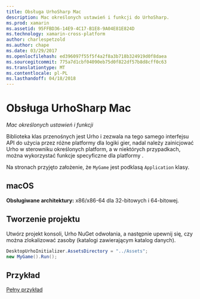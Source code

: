 ```yaml
---
title: Obsługa UrhoSharp Mac
description: Mac określonych ustawień i funkcji do UrhoSharp.
ms.prod: xamarin
ms.assetid: 95FFBD36-14E9-4C17-B1E8-9A04E81E824D
ms.technology: xamarin-cross-platform
author: charlespetzold
ms.author: chape
ms.date: 03/29/2017
ms.openlocfilehash: ed396097f55f5f4a2f8a3b718b324919d0f8daea
ms.sourcegitcommit: 775a7d1cbf04090eb75d0f822df57b8d8cff0c63
ms.translationtype: MT
ms.contentlocale: pl-PL
ms.lasthandoff: 04/18/2018
---
```

# <a name="urhosharp-mac-support"></a>Obsługa UrhoSharp Mac

_Mac określonych ustawień i funkcji_

Biblioteka klas przenośnych jest Urho i zezwala na tego samego interfejsu API do użycia przez różne platformy dla logiki gier, nadal należy zainicjować Urho w sterowniku określonych platform, a w niektórych przypadkach, można wykorzystać funkcje specyficzne dla platformy .

Na stronach przyjęto założenie, że `MyGame` jest podklasą `Application` klasy.

## <a name="macos"></a>macOS

**Obsługiwane architektury:** x86/x86-64 dla 32-bitowych i 64-bitowej.

## <a name="creating-a-project"></a>Tworzenie projektu

Utwórz projekt konsoli, Urho NuGet odwołania, a następnie upewnij się, czy można zlokalizować zasoby (katalogi zawierającym katalog danych).

```csharp
DesktopUrhoInitializer.AssetsDirectory = "../Assets";
new MyGame().Run();
```

## <a name="example"></a>Przykład

[Pełny przykład](https://github.com/xamarin/urho-samples/tree/master/FeatureSamples/Cocoa)


